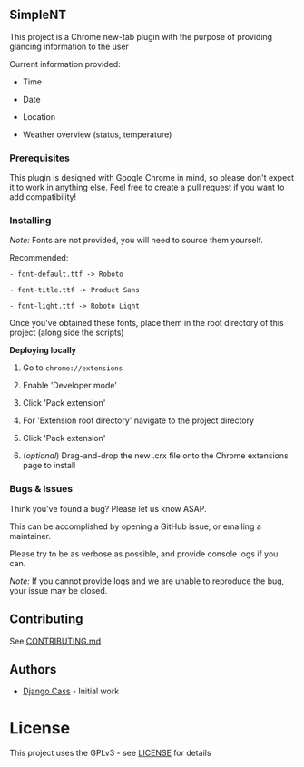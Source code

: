 ## SimpleNT

This project is a Chrome new-tab plugin with the purpose of providing glancing information to the user

Current information provided:

- Time

- Date

- Location

- Weather overview (status, temperature)

### Prerequisites

This plugin is designed with Google Chrome in mind, so please don't expect it to work in anything else. Feel free to create a pull request if you want to add compatibility!

### Installing

<i>Note:</i> Fonts are not provided, you will need to source them yourself.

Recommended:

    - font-default.ttf -> Roboto

    - font-title.ttf -> Product Sans

    - font-light.ttf -> Roboto Light

Once you've obtained these fonts, place them in the root directory of this project (along side the scripts)

<b>Deploying locally</b>

1. Go to `chrome://extensions`

2. Enable 'Developer mode'

3. Click 'Pack extension'

4. For 'Extension root directory' navigate to the project directory

5. Click 'Pack extension'

6. (<i>optional</i>) Drag-and-drop the new .crx file onto the Chrome extensions page to install

### Bugs & Issues

Think you've found a bug? Please let us know ASAP.

This can be accomplished by opening a GitHub issue, or emailing a maintainer.

Please try to be as verbose as possible, and provide console logs if you can.

<i>Note:</i> If you cannot provide logs and we are unable to reproduce the bug, your issue may be closed.

## Contributing

See [CONTRIBUTING.md](CONTRIBUTING.md)

## Authors

* [Django Cass](https://github.com/djcass44) - Initial work

# License

This project uses the GPLv3 - see [LICENSE](LICENSE) for details
